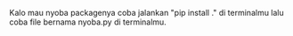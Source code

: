 Kalo mau nyoba packagenya coba jalankan "pip install ." di terminalmu lalu coba file bernama nyoba.py di terminalmu.